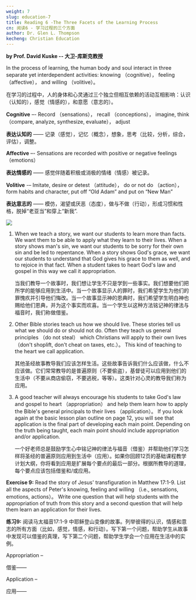 ```yaml
---
weight: 7
slug: education-7
title: Reading 6 -The Three Facets of the Learning Process 
cn: 阅读6 - 学习过程的三个方面
author: Dr. Glen L. Thompson
kecheng: Christian Education
---
```


**by Prof. David Kuske -- 大卫-库斯克教授**

In the process of learning, the human body and soul interact in three separate yet interdependent activities: knowing （cognitive）， feeling （affective）， and willing （volitive）。

在学习的过程中，人的身体和心灵通过三个独立但相互依赖的活动互相影响：认识（认知的），感觉（情感的），和意愿（意志的）。

**Cognitive** –- Record （sensations）， recall （conceptions）， imagine, think （compare, analyze, synthesize, evaluate）， adjust

**表达认知的** —— 记录（感觉），记忆（概念），想象，思考（比较，分析，综合，评估），调整。

**Affective** –- Sensations are recorded with positive or negative feelings （emotions）

**表达情感的** —— 感觉伴随着积极或消极的情绪（情感）被记录。

**Volitive** -– Imitate, desire or detest （attitude）， do or not do （action）， form habits and character, put off “Old Adam” and put on “New Man”

**表达意志的** —— 模仿，渴望或厌恶（态度），做与不做（行动），形成习惯和性格，脱掉“老亚当”和穿上“新我”.

![](/images/note/jdtjy/reading6-1.jpg#center)

1. When we teach a story, we want our students to learn more than facts. We want them to be able to apply what they learn to their lives. When a story shows man's sin, we want our students to be sorry for their own sin and be led to repentance. When a story shows God's grace, we want our students to understand that God gives his grace to them as well, and to rejoice in that fact. When a student takes to heart God's law and gospel in this way we call it appropriation.

    当我们教导一个故事时，我们想让学生不只是学到一些事实。我们想要他们把所学的能够应用到生活中。当一个故事显示人的罪时，我们希望学生为他们的罪愧疚并引导他们悔改。当一个故事显示神的恩典时，我们希望学生明白神也赐给他们恩典，并为这个事实而欢喜。当一个学生以这种方法铭记神的律法与福音时，我们称做借鉴。

2. Other Bible stories teach us how we should live. These stories tell us what we should do or should not do. Often they teach us general principles （do not steal） which Christians will apply to their own lives （don't shoplift, don't cheat on taxes, etc.）。 This kind of teaching to the heart we call application.

    其他圣经故事教导我们应该怎样生活。这些故事告诉我们什么应该做，什么不应该做。它们常常教导的是普遍原则（不要偷盗），基督徒可以应用到他们的生活中（不要从商店偷窃，不要逃税，等等）。这类针对心灵的教导我们称为应用。

3. A good teacher will always encourage his students to take God's law and gospel to heart （appropriation） and help them learn how to apply the Bible's general principals to their lives （application）。 If you look again at the basic lesson plan outline on page 12, you will see that application is the final part of developing each main point. Depending on the truth being taught, each main point should include appropriation and/or application.

    一个好老师总是鼓励学生心中铭记神的律法与福音（借鉴）并帮助他们学习怎样将圣经的普遍原则应用到生活中（应用）。如果你回顾12页的基础课程教学计划大纲，你将看到应用是扩展每个要点的最后一部分。根据所教导的道理，每个要点应该包括借鉴和/或应用。

**Exercise 9:** Read the story of Jesus' transfiguration in Matthew 17:1-9. List all the aspects of Peter's knowing, feeling and willing （i.e., sensations, emotions, actions）。 Write one question that will help students with the appropriation of truth from this story and a second question that will help them learn an application for their lives.

**练习9:** 阅读马太福音17:1-9 中耶稣登山变像的故事。列举彼得的认识，情感和意志的所有方面（比如，感觉，情感，和行动）。写下第一个问题，帮助学生从故事中发现可以借鉴的真理，写下第二个问题，帮助学生学会一个应用在生活中的实例。

Appropriation –

借鉴——

Application –

应用——
